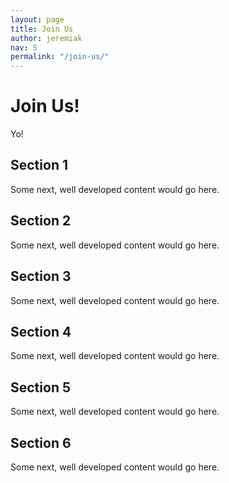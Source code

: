 ```yaml
---
layout: page
title: Join Us
author: jeremiak
nav: 5
permalink: "/join-us/"
---
```


# Join Us!

Yo!

## Section 1

Some next, well developed content would go here.

## Section 2

Some next, well developed content would go here.

## Section 3

Some next, well developed content would go here.

## Section 4

Some next, well developed content would go here.

## Section 5

Some next, well developed content would go here.

## Section 6

Some next, well developed content would go here.
